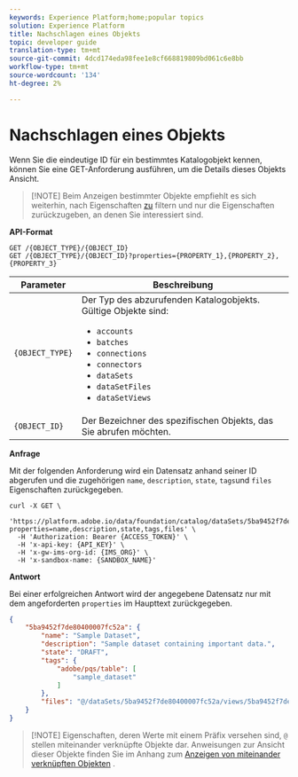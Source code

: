 ```yaml
---
keywords: Experience Platform;home;popular topics
solution: Experience Platform
title: Nachschlagen eines Objekts
topic: developer guide
translation-type: tm+mt
source-git-commit: 4dcd174eda98fee1e8cf668819809bd061c6e8bb
workflow-type: tm+mt
source-wordcount: '134'
ht-degree: 2%

---
```



# Nachschlagen eines Objekts

Wenn Sie die eindeutige ID für ein bestimmtes Katalogobjekt kennen, können Sie eine GET-Anforderung ausführen, um die Details dieses Objekts Ansicht.

>[!NOTE] Beim Anzeigen bestimmter Objekte empfiehlt es sich weiterhin, nach Eigenschaften [zu](filter-data.md) filtern und nur die Eigenschaften zurückzugeben, an denen Sie interessiert sind.

**API-Format**

```http
GET /{OBJECT_TYPE}/{OBJECT_ID}
GET /{OBJECT_TYPE}/{OBJECT_ID}?properties={PROPERTY_1},{PROPERTY_2},{PROPERTY_3}
```

| Parameter | Beschreibung |
| --- | --- |
| `{OBJECT_TYPE}` | Der Typ des abzurufenden Katalogobjekts. Gültige Objekte sind: <ul><li>`accounts`</li><li>`batches`</li><li>`connections`</li><li>`connectors`</li><li>`dataSets`</li><li>`dataSetFiles`</li><li>`dataSetViews`</li></ul> |
| `{OBJECT_ID}` | Der Bezeichner des spezifischen Objekts, das Sie abrufen möchten. |

**Anfrage**

Mit der folgenden Anforderung wird ein Datensatz anhand seiner ID abgerufen und die zugehörigen `name`, `description`, `state`, `tags`und `files` Eigenschaften zurückgegeben.

```shell
curl -X GET \
  'https://platform.adobe.io/data/foundation/catalog/dataSets/5ba9452f7de80400007fc52a?properties=name,description,state,tags,files' \
  -H 'Authorization: Bearer {ACCESS_TOKEN}' \
  -H 'x-api-key: {API_KEY}' \
  -H 'x-gw-ims-org-id: {IMS_ORG}' \
  -H 'x-sandbox-name: {SANDBOX_NAME}'
```

**Antwort**

Bei einer erfolgreichen Antwort wird der angegebene Datensatz nur mit dem angeforderten `properties` im Haupttext zurückgegeben.

```json
{
    "5ba9452f7de80400007fc52a": {
        "name": "Sample Dataset",
        "description": "Sample dataset containing important data.",
        "state": "DRAFT",
        "tags": {
            "adobe/pqs/table": [
                "sample_dataset"
            ]
        },
        "files": "@/dataSets/5ba9452f7de80400007fc52a/views/5ba9452f7de80400007fc52b/files"
    }
}
```

>[!NOTE] Eigenschaften, deren Werte mit einem Präfix versehen sind, `@` stellen miteinander verknüpfte Objekte dar. Anweisungen zur Ansicht dieser Objekte finden Sie im Anhang zum [Anzeigen von miteinander verknüpften Objekten](appendix.md#view-interrelated-objects) .
